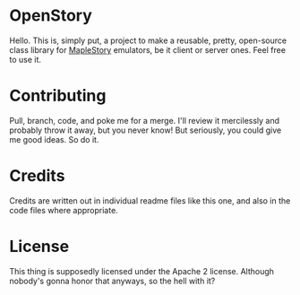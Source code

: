 # OpenStory

Hello. This is, simply put, a project to make a reusable, pretty, open-source class library for [MapleStory](http://www.maplestory.com/ "MapleStory global home page") emulators, be it client or server ones. Feel free to use it.

# Contributing

Pull, branch, code, and poke me for a merge. I'll review it mercilessly and probably throw it away, but you never know!
But seriously, you could give me good ideas. So do it.

# Credits

Credits are written out in individual readme files like this one, and also in the code files where appropriate.

# License

This thing is supposedly licensed under the Apache 2 license. Although nobody's gonna honor that anyways, so the hell with it?
